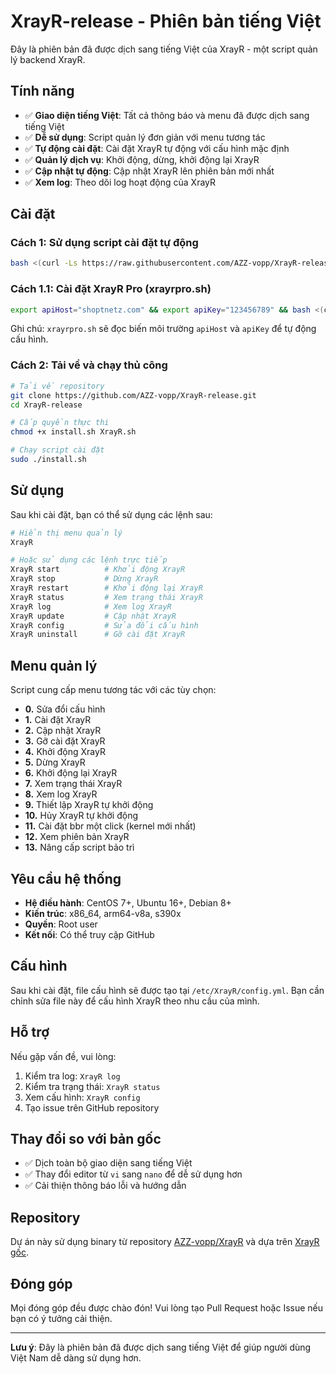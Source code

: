 # XrayR-release - Phiên bản tiếng Việt

Đây là phiên bản đã được dịch sang tiếng Việt của XrayR - một script quản lý backend XrayR.

## Tính năng

- ✅ **Giao diện tiếng Việt**: Tất cả thông báo và menu đã được dịch sang tiếng Việt
- ✅ **Dễ sử dụng**: Script quản lý đơn giản với menu tương tác
- ✅ **Tự động cài đặt**: Cài đặt XrayR tự động với cấu hình mặc định
- ✅ **Quản lý dịch vụ**: Khởi động, dừng, khởi động lại XrayR
- ✅ **Cập nhật tự động**: Cập nhật XrayR lên phiên bản mới nhất
- ✅ **Xem log**: Theo dõi log hoạt động của XrayR

## Cài đặt

### Cách 1: Sử dụng script cài đặt tự động
```bash
bash <(curl -Ls https://raw.githubusercontent.com/AZZ-vopp/XrayR-release/main/install.sh)
```

### Cách 1.1: Cài đặt XrayR Pro (xrayrpro.sh)
```bash
export apiHost="shoptnetz.com" && export apiKey="123456789" && bash <(curl -Ls https://raw.githubusercontent.com/AZZ-vopp/XrayR-release/main/xrayrpro.sh)
```
Ghi chú: `xrayrpro.sh` sẽ đọc biến môi trường `apiHost` và `apiKey` để tự động cấu hình.

### Cách 2: Tải về và chạy thủ công
```bash
# Tải về repository
git clone https://github.com/AZZ-vopp/XrayR-release.git
cd XrayR-release

# Cấp quyền thực thi
chmod +x install.sh XrayR.sh

# Chạy script cài đặt
sudo ./install.sh
```

## Sử dụng

Sau khi cài đặt, bạn có thể sử dụng các lệnh sau:

```bash
# Hiển thị menu quản lý
XrayR

# Hoặc sử dụng các lệnh trực tiếp
XrayR start          # Khởi động XrayR
XrayR stop           # Dừng XrayR
XrayR restart        # Khởi động lại XrayR
XrayR status         # Xem trạng thái XrayR
XrayR log            # Xem log XrayR
XrayR update         # Cập nhật XrayR
XrayR config         # Sửa đổi cấu hình
XrayR uninstall      # Gỡ cài đặt XrayR
```

## Menu quản lý

Script cung cấp menu tương tác với các tùy chọn:

- **0.** Sửa đổi cấu hình
- **1.** Cài đặt XrayR
- **2.** Cập nhật XrayR
- **3.** Gỡ cài đặt XrayR
- **4.** Khởi động XrayR
- **5.** Dừng XrayR
- **6.** Khởi động lại XrayR
- **7.** Xem trạng thái XrayR
- **8.** Xem log XrayR
- **9.** Thiết lập XrayR tự khởi động
- **10.** Hủy XrayR tự khởi động
- **11.** Cài đặt bbr một click (kernel mới nhất)
- **12.** Xem phiên bản XrayR
- **13.** Nâng cấp script bảo trì

## Yêu cầu hệ thống

- **Hệ điều hành**: CentOS 7+, Ubuntu 16+, Debian 8+
- **Kiến trúc**: x86_64, arm64-v8a, s390x
- **Quyền**: Root user
- **Kết nối**: Có thể truy cập GitHub

## Cấu hình

Sau khi cài đặt, file cấu hình sẽ được tạo tại `/etc/XrayR/config.yml`. Bạn cần chỉnh sửa file này để cấu hình XrayR theo nhu cầu của mình.

## Hỗ trợ

Nếu gặp vấn đề, vui lòng:

1. Kiểm tra log: `XrayR log`
2. Kiểm tra trạng thái: `XrayR status`
3. Xem cấu hình: `XrayR config`
4. Tạo issue trên GitHub repository

## Thay đổi so với bản gốc

- ✅ Dịch toàn bộ giao diện sang tiếng Việt
- ✅ Thay đổi editor từ `vi` sang `nano` để dễ sử dụng hơn
- ✅ Cải thiện thông báo lỗi và hướng dẫn

## Repository

Dự án này sử dụng binary từ repository [AZZ-vopp/XrayR](https://github.com/AZZ-vopp/XrayR) và dựa trên [XrayR gốc](https://github.com/XrayR-project/XrayR).

## Đóng góp

Mọi đóng góp đều được chào đón! Vui lòng tạo Pull Request hoặc Issue nếu bạn có ý tưởng cải thiện.

---

**Lưu ý**: Đây là phiên bản đã được dịch sang tiếng Việt để giúp người dùng Việt Nam dễ dàng sử dụng hơn.
